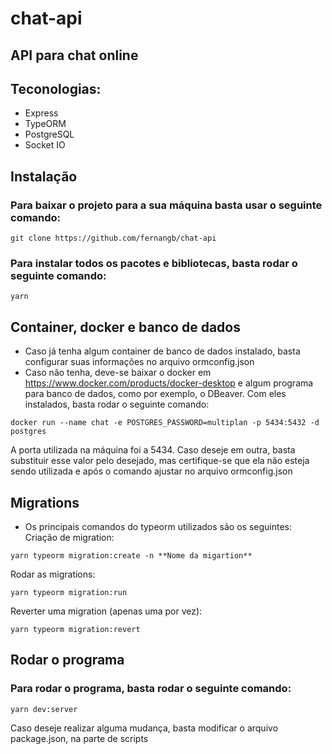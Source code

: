 # chat-api
## API para chat online
## Teconologias:
* Express
* TypeORM
* PostgreSQL
* Socket IO

## Instalação
### Para baixar o projeto para a sua máquina basta usar o seguinte comando:
```
git clone https://github.com/fernangb/chat-api
```
### Para instalar todos os pacotes e bibliotecas, basta rodar o seguinte comando:
```
yarn
```

## Container, docker e banco de dados
* Caso já tenha algum container de banco de dados instalado, basta configurar suas informações no arquivo ormconfig.json
* Caso não tenha, deve-se baixar o docker em https://www.docker.com/products/docker-desktop e algum programa para banco de dados, como por exemplo, o DBeaver. Com eles instalados, basta rodar o seguinte comando:
```
docker run --name chat -e POSTGRES_PASSWORD=multiplan -p 5434:5432 -d postgres
```

 A porta utilizada na máquina foi a 5434. Caso deseje em outra, basta substituir esse valor pelo desejado, mas certifique-se que ela não esteja sendo utilizada e após o comando ajustar no arquivo ormconfig.json

## Migrations
* Os principais comandos do typeorm utilizados são os seguintes:
Criação de migration:
```
yarn typeorm migration:create -n **Nome da migartion**
```

Rodar as migrations:

```
yarn typeorm migration:run
```

Reverter uma migration (apenas uma por vez):
```
yarn typeorm migration:revert
```


## Rodar o programa
### Para rodar o programa, basta rodar o seguinte comando:
```
yarn dev:server
```
Caso deseje realizar alguma mudança, basta modificar o arquivo package.json, na parte de scripts




